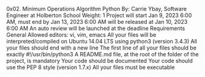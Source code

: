 0x02. Minimum Operations
Algorithm
Python
 By: Carrie Ybay, Software Engineer at Holberton School
 Weight: 1
 Project will start Jan 9, 2023 6:00 AM, must end by Jan 13, 2023 6:00 AM
 will be released at Jan 10, 2023 6:00 AM
 An auto review will be launched at the deadline
Requirements
General
Allowed editors: vi, vim, emacs
All your files will be interpreted/compiled on Ubuntu 14.04 LTS using python3 (version 3.4.3)
All your files should end with a new line
The first line of all your files should be exactly #!/usr/bin/python3
A README.md file, at the root of the folder of the project, is mandatory
Your code should be documented
Your code should use the PEP 8 style (version 1.7.x)
All your files must be executable
